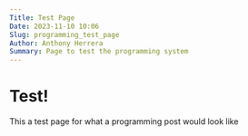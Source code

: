 ```yaml
---
Title: Test Page
Date: 2023-11-10 10:06 
Slug: programming_test_page
Author: Anthony Herrera
Summary: Page to test the programming system
---
```


# Test! 

This a test page for what a programming post would look like
